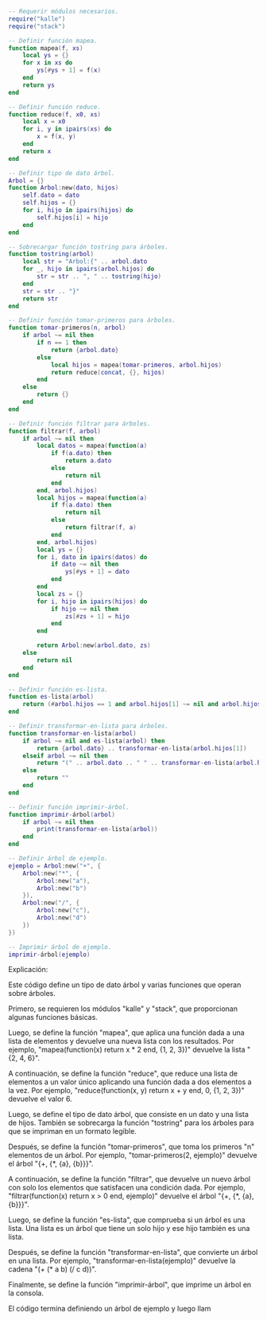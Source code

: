 ```lua
-- Requerir módulos necesarios.
require("kalle")
require("stack")

-- Definir función mapea.
function mapea(f, xs)
    local ys = {}
    for x in xs do
        ys[#ys + 1] = f(x)
    end
    return ys
end

-- Definir función reduce.
function reduce(f, x0, xs)
    local x = x0
    for i, y in ipairs(xs) do
        x = f(x, y)
    end
    return x
end

-- Definir tipo de dato árbol.
Arbol = {}
function Arbol:new(dato, hijos)
    self.dato = dato
    self.hijos = {}
    for i, hijo in ipairs(hijos) do
        self.hijos[i] = hijo
    end
end

-- Sobrecargar función tostring para árboles.
function tostring(arbol)
    local str = "Arbol:{" .. arbol.dato
    for _, hijo in ipairs(arbol.hijos) do
        str = str .. ", " .. tostring(hijo)
    end
    str = str .. "}"
    return str
end

-- Definir función tomar-primeros para árboles.
function tomar-primeros(n, arbol)
    if arbol ~= nil then
        if n == 1 then
            return {arbol.dato}
        else
            local hijos = mapea(tomar-primeros, arbol.hijos)
            return reduce(concat, {}, hijos)
        end
    else
        return {}
    end
end

-- Definir función filtrar para árboles.
function filtrar(f, arbol)
    if arbol ~= nil then
        local datos = mapea(function(a)
            if f(a.dato) then
                return a.dato
            else
                return nil
            end
        end, arbol.hijos)
        local hijos = mapea(function(a)
            if f(a.dato) then
                return nil
            else
                return filtrar(f, a)
            end
        end, arbol.hijos)
        local ys = {}
        for i, dato in ipairs(datos) do
            if dato ~= nil then
                ys[#ys + 1] = dato
            end
        end
        local zs = {}
        for i, hijo in ipairs(hijos) do
            if hijo ~= nil then
                zs[#zs + 1] = hijo
            end
        end

        return Arbol:new(arbol.dato, zs)
    else
        return nil
    end
end

-- Definir función es-lista.
function es-lista(arbol)
    return (#arbol.hijos == 1 and arbol.hijos[1] ~= nil and arbol.hijos[1]:es-lista())
end

-- Definir transformar-en-lista para árboles.
function transformar-en-lista(arbol)
    if arbol ~= nil and es-lista(arbol) then
        return {arbol.dato} .. transformar-en-lista(arbol.hijos[1])
    elseif arbol ~= nil then
        return "(" .. arbol.dato .. " " .. transformar-en-lista(arbol.hijos[1]) .. ")" .. transformar-en-lista(arbol.hijos[2])
    else
        return ""
    end
end

-- Definir función imprimir-árbol.
function imprimir-árbol(arbol)
    if arbol ~= nil then
        print(transformar-en-lista(arbol))
    end
end

-- Definir árbol de ejemplo.
ejemplo = Arbol:new("+", {
    Arbol:new("*", {
        Arbol:new("a"),
        Arbol:new("b")
    }),
    Arbol:new("/", {
        Arbol:new("c"),
        Arbol:new("d")
    })
})

-- Imprimir árbol de ejemplo.
imprimir-árbol(ejemplo)
```

Explicación:

Este código define un tipo de dato árbol y varias funciones que operan sobre árboles.

Primero, se requieren los módulos "kalle" y "stack", que proporcionan algunas funciones básicas.

Luego, se define la función "mapea", que aplica una función dada a una lista de elementos y devuelve una nueva lista con los resultados. Por ejemplo, "mapea(function(x) return x * 2 end, {1, 2, 3})" devuelve la lista "{2, 4, 6}".

A continuación, se define la función "reduce", que reduce una lista de elementos a un valor único aplicando una función dada a dos elementos a la vez. Por ejemplo, "reduce(function(x, y) return x + y end, 0, {1, 2, 3})" devuelve el valor 6.

Luego, se define el tipo de dato árbol, que consiste en un dato y una lista de hijos. También se sobrecarga la función "tostring" para los árboles para que se impriman en un formato legible.

Después, se define la función "tomar-primeros", que toma los primeros "n" elementos de un árbol. Por ejemplo, "tomar-primeros(2, ejemplo)" devuelve el árbol "{+, {*, {a}, {b}}}".

A continuación, se define la función "filtrar", que devuelve un nuevo árbol con solo los elementos que satisfacen una condición dada. Por ejemplo, "filtrar(function(x) return x > 0 end, ejemplo)" devuelve el árbol "{+, {*, {a}, {b}}}".

Luego, se define la función "es-lista", que comprueba si un árbol es una lista. Una lista es un árbol que tiene un solo hijo y ese hijo también es una lista.

Después, se define la función "transformar-en-lista", que convierte un árbol en una lista. Por ejemplo, "transformar-en-lista(ejemplo)" devuelve la cadena "(+ (* a b) (/ c d))".

Finalmente, se define la función "imprimir-árbol", que imprime un árbol en la consola.

El código termina definiendo un árbol de ejemplo y luego llam